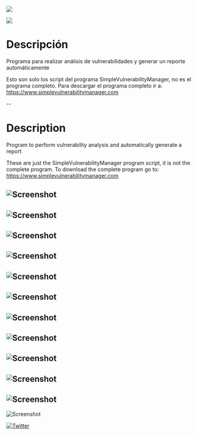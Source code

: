 ![](https://img.shields.io/github/downloads/simplevulnerabilitymanager/svm/total.svg)


![](https://img.shields.io/github/issues/simplevulnerabilitymanager/svm.svg)


# Descripción
Programa para realizar análisis de vulnerabilidades y generar un reporte automáticamente

Esto son solo los script del programa SimpleVulnerabilityManager, no es el programa completo. Para descargar el programa completo ir a:
https://www.simplevulnerabilitymanager.com

--
# Description
Program to perform vulnerability analysis and automatically generate a report

These are just the SimpleVulnerabilityManager program script, it is not the complete program. To download the complete program go to: https://www.simplevulnerabilitymanager.com


![Screenshot](svm_screenshot.png)
--
![Screenshot](svm_screenshot1.png)
--
![Screenshot](svm_screenshot2.png)
--
![Screenshot](svm_screenshot3.png)
--
![Screenshot](svm_screenshot4.png)
--
![Screenshot](svm_screenshot5.png)
--
![Screenshot](svm_screenshot6.png)
--
![Screenshot](svm_screenshot7.png)
--
![Screenshot](svm_screenshot8.png)
--
![Screenshot](svm_screenshot9.png)
--
![Screenshot](svm_screenshot10.png)
--
![Screenshot](svm_screenshot11.png)



[![Twitter](https://img.shields.io/badge/Twitter-SimpleVulnManag-blue.svg)](https://twitter.com/SimpleVulnManag)
